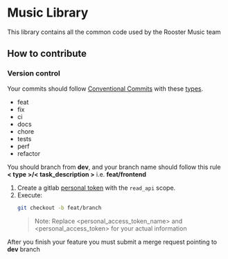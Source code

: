 # Music Library

This library contains all the common code used by the Rooster Music team

## How to contribute

### Version control

Your commits should follow [Conventional Commits](https://www.conventionalcommits.org/en/v1.0.0/) with these [types](https://github.com/angular/angular/blob/22b96b9/CONTRIBUTING.md#type).

- feat
- fix
- ci
- docs
- chore
- tests
- perf
- refactor

You should branch from **dev**, and your branch name should follow this rule **< type >/< task_description >** i.e. **feat/frontend**



1. Create a gitlab [personal token](https://docs.gitlab.com/ee/user/profile/personal_access_tokens.html#create-a-personal-access-token) with the `read_api` scope.
2. Execute:
   ```bash
   git checkout -b feat/branch
   ```
   > Note: Replace <personal_access_token_name> and <personal_access_token> for your actual information


After you finish your feature you must submit a merge request pointing to **dev** branch
